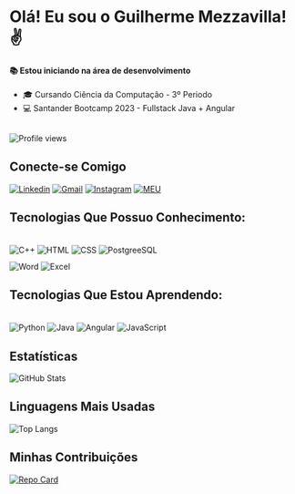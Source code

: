 # Olá! Eu sou o Guilherme Mezzavilla!✌️
#### 📚 Estou iniciando na área de desenvolvimento
- 🎓 Cursando Ciência da Computação - 3º Periodo
- 💻 Santander Bootcamp 2023 - Fullstack Java + Angular

## 

<p align="left"> <img src="https://komarev.com/ghpvc/?username=GuilhermeMezza&color=yellow" alt="Profile views"></p>

## Conecte-se Comigo

[![Linkedin](https://img.shields.io/badge/LinkedIn-0077B5?style=for-the-badge&logo=linkedin&logoColor=white)](https://www.linkedin.com/in/guilherme-mezzavilla-3255b0212/)
[![Gmail](https://img.shields.io/badge/Gmail-D14836?style=for-the-badge&logo=gmail&logoColor=white)](guimezza21@gmail.com)
[![Instagram](https://img.shields.io/badge/Instagram-E4405F?style=for-the-badge&logo=instagram&logoColor=white)](https://instagram.com/guilherme_mezzavilla?igshid=MzNlNGNkZWQ4Mg==)
[![MEU](https://img.shields.io/badge/MEU_PERFIL_NA_DIO-000?style=for-the-badge&)](https://www.dio.me/users/guimezza21)

## Tecnologias Que Possuo Conhecimento:

<div style="display: inline_block; margin-bottom: 10px"><br/>
    <img align="center" alt="C++" src="https://img.shields.io/badge/C%2B%2B-000?style=for-the-badge&logo=c%2B%2B&logoColor=00599C"/>
    <img align="center" alt="HTML" src="https://img.shields.io/badge/HTML5-000?style=for-the-badge&logo=html5"/>
    <img align="center" alt="CSS" src="https://img.shields.io/badge/CSS3-000?style=for-the-badge&logo=css3&logoColor=264CE4"/>
    <img align="center" alt="PostgreeSQL" src="https://img.shields.io/badge/PostgreSQL-000?style=for-the-badge&logo=postgresql&logoColor=white"/>
</div>
<div style="display: inline_block">
    <img align="center" alt="Word" src="https://img.shields.io/badge/Microsoft_Word-000?style=for-the-badge&logo=microsoft-word&logoColor=blue"/>
    <img align="center" alt="Excel" src="https://img.shields.io/badge/Microsoft_Excel-000?style=for-the-badge&logo=microsoft-excel&logoColor=green"/>
</div>

## Tecnologias Que Estou Aprendendo:

<div style="display: inline_block"><br/>
    <img align="center" alt="Python" src="https://img.shields.io/badge/Python-000?style=for-the-badge&logo=python&logoColor=blue"/>
    <img align="center" alt="Java" src="https://img.shields.io/badge/Java-000?style=for-the-badge&logo=openjdk&logoColor=red"/>
    <img align="center" alt="Angular" src="https://img.shields.io/badge/Angular-000?style=for-the-badge&logo=angular&logoColor=DD0031"/>
    <img align="center" alt="JavaScript" src="https://img.shields.io/badge/JavaScript-000?style=for-the-badge&logo=javascript&logoColor=yellow"/>
</div>

## Estatísticas

![GitHub Stats](https://github-readme-stats.vercel.app/api?username=GuilhermeMezza&theme=transparent&bg_color=000&border_color=FFF&show_icons=true&icon_color=30A3DC&title_color=dbfc00&text_color=FFF&hide_title=true)

## Linguagens Mais Usadas

![Top Langs](https://github-readme-stats-git-masterrstaa-rickstaa.vercel.app/api/top-langs/?username=GuilhermeMezza&bg_color=000&border_color=white&title_color=dbfc00&text_color=FFF&hide_title=true)

## Minhas Contribuições

[![Repo Card](https://github-readme-stats.vercel.app/api/pin/?username=GuilhermeMezza&repo=dio-lab-open-source&bg_color=000&border_color=white&show_icons=true&icon_color=30A3DC&title_color=dbfc00&text_color=FFF)](https://github.com/GuilhermeMezza/GuilhermeMezza)
